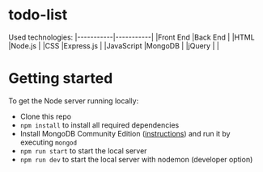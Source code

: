 # todo-list

 Used technologies:
|-----------|-----------|
|Front End  |Back End   |
|HTML       |Node.js    |
|CSS        |Express.js |
|JavaScript |MongoDB    |
|jQuery     |           |


# Getting started

To get the Node server running locally:

- Clone this repo
- `npm install` to install all required dependencies
- Install MongoDB Community Edition ([instructions](https://docs.mongodb.com/manual/installation/#tutorials)) and run it by executing `mongod`
- `npm run start` to start the local server
- `npm run dev` to start the local server with nodemon (developer option) 
